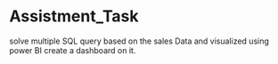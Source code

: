 # Assistment_Task
solve multiple SQL query based on the sales Data and visualized using power BI create a dashboard on it.
